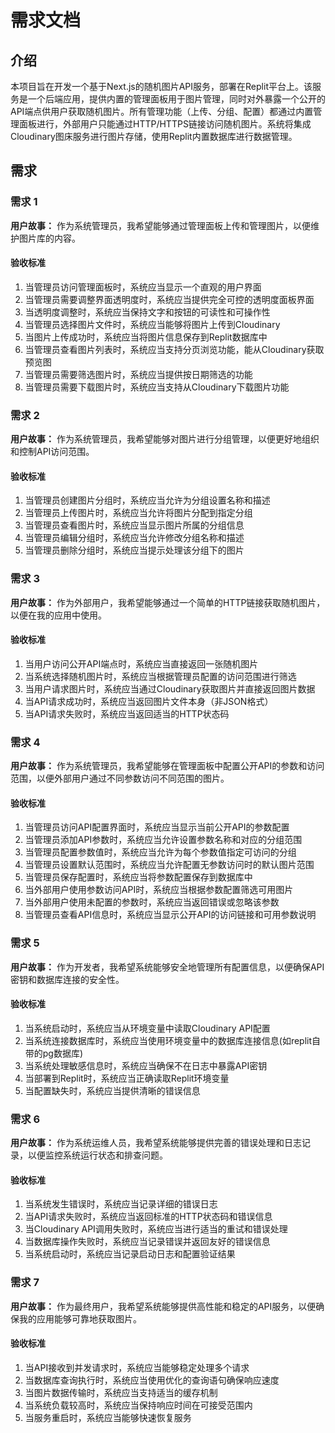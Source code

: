 # 需求文档

## 介绍

本项目旨在开发一个基于Next.js的随机图片API服务，部署在Replit平台上。该服务是一个后端应用，提供内置的管理面板用于图片管理，同时对外暴露一个公开的API端点供用户获取随机图片。所有管理功能（上传、分组、配置）都通过内置管理面板进行，外部用户只能通过HTTP/HTTPS链接访问随机图片。系统将集成Cloudinary图床服务进行图片存储，使用Replit内置数据库进行数据管理。

## 需求

### 需求 1

**用户故事：** 作为系统管理员，我希望能够通过管理面板上传和管理图片，以便维护图片库的内容。

#### 验收标准

1. 当管理员访问管理面板时，系统应当显示一个直观的用户界面
2. 当管理员需要调整界面透明度时，系统应当提供完全可控的透明度面板界面
3. 当透明度调整时，系统应当保持文字和按钮的可读性和可操作性
5. 当管理员选择图片文件时，系统应当能够将图片上传到Cloudinary
6. 当图片上传成功时，系统应当将图片信息保存到Replit数据库中
7. 当管理员查看图片列表时，系统应当支持分页浏览功能，能从Cloudinary获取预览图
8. 当管理员需要筛选图片时，系统应当提供按日期筛选的功能
9. 当管理员需要下载图片时，系统应当支持从Cloudinary下载图片功能

### 需求 2

**用户故事：** 作为系统管理员，我希望能够对图片进行分组管理，以便更好地组织和控制API访问范围。

#### 验收标准

1. 当管理员创建图片分组时，系统应当允许为分组设置名称和描述
2. 当管理员上传图片时，系统应当允许将图片分配到指定分组
3. 当管理员查看图片时，系统应当显示图片所属的分组信息
4. 当管理员编辑分组时，系统应当允许修改分组名称和描述
5. 当管理员删除分组时，系统应当提示处理该分组下的图片

### 需求 3

**用户故事：** 作为外部用户，我希望能够通过一个简单的HTTP链接获取随机图片，以便在我的应用中使用。

#### 验收标准

1. 当用户访问公开API端点时，系统应当直接返回一张随机图片
2. 当系统选择随机图片时，系统应当根据管理员配置的访问范围进行筛选
3. 当用户请求图片时，系统应当通过Cloudinary获取图片并直接返回图片数据
4. 当API请求成功时，系统应当返回图片文件本身（非JSON格式）
5. 当API请求失败时，系统应当返回适当的HTTP状态码

### 需求 4

**用户故事：** 作为系统管理员，我希望能够在管理面板中配置公开API的参数和访问范围，以便外部用户通过不同参数访问不同范围的图片。

#### 验收标准

1. 当管理员访问API配置界面时，系统应当显示当前公开API的参数配置
2. 当管理员添加API参数时，系统应当允许设置参数名称和对应的分组范围
3. 当管理员配置参数值时，系统应当允许为每个参数值指定可访问的分组
4. 当管理员设置默认范围时，系统应当允许配置无参数访问时的默认图片范围
5. 当管理员保存配置时，系统应当将参数配置保存到数据库中
6. 当外部用户使用参数访问API时，系统应当根据参数配置筛选可用图片
7. 当外部用户使用未配置的参数时，系统应当返回错误或忽略该参数
8. 当管理员查看API信息时，系统应当显示公开API的访问链接和可用参数说明

### 需求 5

**用户故事：** 作为开发者，我希望系统能够安全地管理所有配置信息，以便确保API密钥和数据库连接的安全性。

#### 验收标准

1. 当系统启动时，系统应当从环境变量中读取Cloudinary API配置
2. 当系统连接数据库时，系统应当使用环境变量中的数据库连接信息(如replit自带的pg数据库)
3. 当系统处理敏感信息时，系统应当确保不在日志中暴露API密钥
4. 当部署到Replit时，系统应当正确读取Replit环境变量
5. 当配置缺失时，系统应当提供清晰的错误信息

### 需求 6

**用户故事：** 作为系统运维人员，我希望系统能够提供完善的错误处理和日志记录，以便监控系统运行状态和排查问题。

#### 验收标准

1. 当系统发生错误时，系统应当记录详细的错误日志
2. 当API请求失败时，系统应当返回标准的HTTP状态码和错误信息
3. 当Cloudinary API调用失败时，系统应当进行适当的重试和错误处理
4. 当数据库操作失败时，系统应当记录错误并返回友好的错误信息
5. 当系统启动时，系统应当记录启动日志和配置验证结果

### 需求 7

**用户故事：** 作为最终用户，我希望系统能够提供高性能和稳定的API服务，以便确保我的应用能够可靠地获取图片。

#### 验收标准

1. 当API接收到并发请求时，系统应当能够稳定处理多个请求
2. 当数据库查询执行时，系统应当使用优化的查询语句确保响应速度
3. 当图片数据传输时，系统应当支持适当的缓存机制
4. 当系统负载较高时，系统应当保持响应时间在可接受范围内
5. 当服务重启时，系统应当能够快速恢复服务